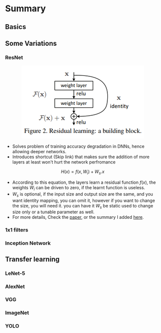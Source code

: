 # Summary

## Basics

## Some Variations

### ResNet
<p align='center'>
<img src='../images/ResNet.PNG' alt='Resnet'>
</p>

* Solves problem of training accuracy degradation in DNNs, hence allowing deeper networks.
* Introduces shortcut (Skip link) that makes sure the addition of more layers at least won't hurt the network perfromance 

$$
H(x) = f(x, W_i) + W_s . x
$$

* According to this equation, the layers learn a residual function $f(x)$, the weights $W_i$ can be driven to zero, if the learnt function is useless.
* $W_s$ is optional, if the input size and output size are the same, and you want identity mapping, you can omit it, however if you want to change the size, you will need it. you can have it $W_s$ be static used to change size only or a tunable parameter as well.
* For more details, Check the [paper](https://arxiv.org/pdf/1512.03385.pdf), or the summary I added [here](./ResNet/Readme.md).

### 1x1 filters
### Inception Network

## Transfer learning

### LeNet-5
### AlexNet
### VGG

### ImageNet

### YOLO